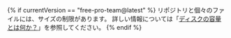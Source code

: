 {% if currentVersion == "free-pro-team@latest" %}
リポジトリと個々のファイルには、サイズの制限があります。 詳しい情報については「[ディスクの容量とは何か？](/articles/what-is-my-disk-quota)」を参照してください。
{% endif %}
